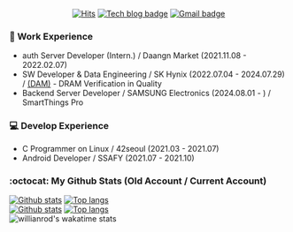 <div align=center>  

[![Hits](https://hits.seeyoufarm.com/api/count/incr/badge.svg?url=https%3A%2F%2Fgithub.com%2Fsangily&count_bg=%2379C83D&title_bg=%23555555&icon=&icon_color=%23E7E7E7&title=hits&edge_flat=false)](https://hits.seeyoufarm.com)
[![Tech blog badge](https://img.shields.io/badge/-Tech%20blog-grey?style=flat&link=https://meoru-tech.tistory.com/)](https://meoru-tech.tistory.com/)
[![Gmail badge](https://img.shields.io/badge/-Gmail-d14836?style=flat&logo=Gmail&logoColor=white&link=mailto:sangilyoon-dev@gmail.com)](mailto:sangilyoon-dev@gmail.com)

</div>

### 🏃 Work Experience
* auth Server Developer (Intern.) / Daangn Market (2021.11.08 - 2022.02.07)
* SW Developer & Data Engineering / SK Hynix (2022.07.04 - 2024.07.29) / [(DAM)](https://news.skhynix.co.kr/post/skhynix-quality-design-new-deal) - DRAM Verification in Quality
* Backend Server Developer / SAMSUNG Electronics (2024.08.01 - ) / SmartThings Pro

### 💻 Develop Experience
* C Programmer on Linux / 42seoul (2021.03 - 2021.07)
* Android Developer / SSAFY (2021.07 - 2021.10)

### :octocat: My Github Stats (Old Account / Current Account)
[![Github stats](https://github-readme-stats.vercel.app/api?username=sangily-zz&show_icons=true&icon_color=036635&title_color=036635&hide=stars&text_color=5F5F5F)](https://github.com/sangily-zz)
[![Top langs](https://github-readme-stats.vercel.app/api/top-langs/?username=sangily-zz&layout=compact&title_color=b07219)](https://github.com/sangily-zz)  
[![Github stats](https://github-readme-stats.vercel.app/api?username=sangily&show_icons=true&icon_color=036635&title_color=036635&hide=stars&text_color=5F5F5F)](https://github.com/sangily)
[![Top langs](https://github-readme-stats.vercel.app/api/top-langs/?username=sangily&layout=compact&title_color=b07219)](https://github.com/sangily)  
![willianrod's wakatime stats](https://github-readme-stats.vercel.app/api/wakatime?username=sangily)
